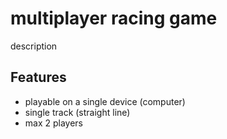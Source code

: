 # multiplayer racing game


description


## Features

- playable on a single device (computer)
- single track (straight line)
- max 2 players